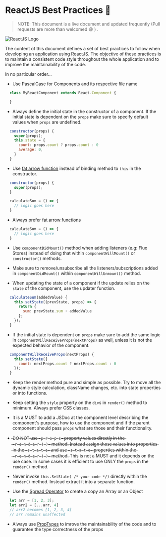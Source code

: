 # ReactJS  Best Practices :star2:

> NOTE: This document is a live document and updated frequently (Pull requests are more than welcomed :smiley: ) .
 
![ReactJS Logo](https://cdn-images-1.medium.com/max/2000/1*3SrhT42nL9Sprx6mh6sGnA.png)

The content of this document defines a set of best practices to follow when developing an application using ReactJS. The objective of these practices is to maintain a consistent code style throughout the whole application and to improve the maintainability of the code. 

In no particular order...

- Use PascalCase for Components and its respective file name
```javascript
  class MyReactComponent extends React.Component {

  }
```

- Always define the initial state in the constructor of a component. If the initial state is dependent on the `props` make sure to specify default values when `props` are undefined.
```javascript
  constructor(props) {
    super(props);
    this.state = {
      count: props.count ? props.count : 0
      average: 0,
    }
  }
```

- Use [fat arrow function](https://developer.mozilla.org/en-US/docs/Web/JavaScript/Reference/Functions/Arrow_functions) instead of binding method to `this` in the constructor.
```javascript
  constructor(props) {
    super(props);
  }

  calculateSum = () => {
    // logic goes here
  }
```

- Always prefer [fat arrow functions](https://developer.mozilla.org/en-US/docs/Web/JavaScript/Reference/Functions/Arrow_functions)
```javascript
  calculateSum = () => {
    // logic goes here
  }
```

- Use `componentDidMount()` method when adding listeners (e.g: Flux Stores) instead of doing that within `componentWillMount()` or `constructor()` methods.

- Make sure to remove/unsubscribe all the listeners/subscriptions added in `componentDidMount()` within `componentWillUnmount()` method.

- When updating the state of a component if the update relies on the `state` of the component, use the updater function.

```javascript
  calculateSum(addedValue) {
    this.setState((prevState, props) => {
      return {
        sum: prevState.sum + addedValue
      };
    });
  }
```

- If the initial state is dependent on `props` make sure to add the same logic in `componentWillReceiveProps(nextProps)` as well, unless it is not the expected behavior of the component.
```javascript
  componentWillReceiveProps(nextProps) {
    this.setState({
      count: nextProps.count ? nextProps.count : 0
    });
  }
```

- Keep the render method pure and simple as possible. Try to move all the dynamic style calculation, className changes, etc. into state properties or into functions.

- Keep setting the `style` property on the `div`s in `render()` method to minimum. Always prefer CSS classes.

- It is a MUST to add a JSDoc at the component level describing the component's purpose, how to use the component and if the parent component should pass `props` what are those and their functionality.

- ̶D̶O̶ ̶N̶O̶T̶ ̶u̶s̶e̶ ̶`̶p̶r̶o̶p̶s̶`̶ ̶p̶r̶o̶p̶e̶r̶t̶y̶ ̶v̶a̶l̶u̶e̶s̶ ̶d̶i̶r̶e̶c̶t̶l̶y̶ ̶i̶n̶ ̶t̶h̶e̶ ̶`̶r̶e̶n̶d̶e̶r̶(̶)̶`̶ ̶m̶e̶t̶h̶o̶d̶.̶ ̶I̶n̶s̶t̶e̶a̶d̶ ̶a̶s̶s̶i̶g̶n̶ ̶t̶h̶o̶s̶e̶ ̶v̶a̶l̶u̶e̶s̶ ̶i̶n̶t̶o̶ ̶p̶r̶o̶p̶e̶r̶t̶i̶e̶s̶ ̶i̶n̶ ̶t̶h̶e̶ ̶`̶s̶t̶a̶t̶e̶`̶ ̶a̶n̶d̶ ̶u̶s̶e̶ ̶`̶s̶t̶a̶t̶e̶`̶ ̶p̶r̶o̶p̶e̶r̶t̶i̶e̶s̶ ̶w̶i̶t̶h̶i̶n̶ ̶t̶h̶e̶ ̶`̶r̶e̶n̶d̶e̶r̶(̶)̶`̶ ̶m̶e̶t̶h̶o̶d̶.̶ This is not a MUST and it depends on the use case. In some cases it is efficient to use ONLY the `props` in the `render()` method.

- Never invoke `this.SetState( /* your code */)` directly within the `render()` method. Instead extract it into a separate function.

- Use the [Spread Operator](https://developer.mozilla.org/en-US/docs/Web/JavaScript/Reference/Operators/Spread_operator) to create a copy an Array or an Object
```javascript
  let arr = [1, 2, 3];
  let arr2 = [...arr, 4] 
  // arr2 becomes [1, 2, 3, 4]
  // arr remains unaffected
```
- Always use [PropTypes](https://reactjs.org/docs/typechecking-with-proptypes.html) to imrove the maintainability of the code and to guarantee the type correctness of the props




 
